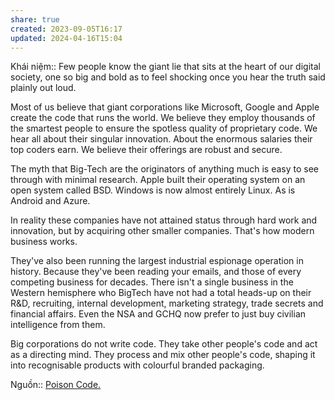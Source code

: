 ```yaml
---
share: true
created: 2023-09-05T16:17
updated: 2024-04-16T15:04
---
```

Khái niệm:: 
Few people know the giant lie that sits at the heart of our digital society, one so big and bold as to feel shocking once you hear the truth said plainly out loud.

Most of us believe that giant corporations like Microsoft, Google and Apple create the code that runs the world. We believe they employ thousands of the smartest people to ensure the spotless quality of proprietary code. We hear all about their singular innovation. About the enormous salaries their top coders earn. We believe their offerings are robust and secure.

The myth that Big-Tech are the originators of anything much is easy to see through with minimal research. Apple built their operating system on an open system called BSD. Windows is now almost entirely Linux. As is Android and Azure.

In reality these companies have not attained status through hard work and innovation, but by acquiring other smaller companies. That's how modern business works.

They've also been running the largest industrial espionage operation in history. Because they've been reading your emails, and those of every competing business for decades. There isn't a single business in the Western hemisphere who BigTech have not had a total heads-up on their R&D, recruiting, internal development, marketing strategy, trade secrets and financial affairs. Even the NSA and GCHQ now prefer to just buy civilian intelligence from them.

Big corporations do not write code. They take other people's code and act as a directing mind. They process and mix other people's code, shaping it into recognisable products with colourful branded packaging.

Nguồn:: [Poison Code.](https://cybershow.uk/blog/posts/poison-code/)